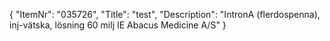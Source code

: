 {
  "ItemNr": "035726",
  "Title": "test",
  "Description": "IntronA (flerdospenna), inj-vätska, lösning 60 milj IE Abacus Medicine A/S"
}